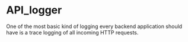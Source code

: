 # API_logger
One of the most basic kind of logging every backend application should have is a trace logging of all incoming HTTP requests.
